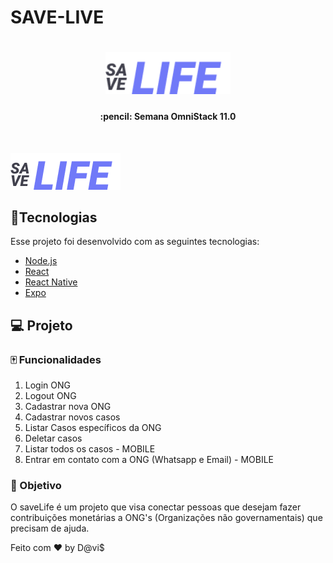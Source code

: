 # SAVE-LIVE
<h1 align="center">
    <img alt="DevRadar" title="#delicinha" src="https://github.com/Spinnafre/SAVE-LIVE/blob/master/splash.png" width="200px" />
</h1>

<h4 align="center">
   :pencil: Semana OmniStack 11.0
</h4>


<br>

![saveLife](https://github.com/Spinnafre/SAVE-LIVE/blob/master/splash.png)

## :card_index:Tecnologias

Esse projeto foi desenvolvido com as seguintes tecnologias:

- [Node.js](https://nodejs.org/en/)
- [React](https://reactjs.org)
- [React Native](https://facebook.github.io/react-native/)
- [Expo](https://expo.io/)

## 💻 Projeto
### :mahjong: Funcionalidades

1. Login ONG
2. Logout ONG
3. Cadastrar nova ONG
4. Cadastrar novos casos
5. Listar Casos específicos da ONG
6. Deletar casos
7. Listar todos os casos - MOBILE
8. Entrar em contato com a ONG (Whatsapp e Email) - MOBILE

### :dart: Objetivo
O saveLife é um projeto que visa conectar pessoas que desejam fazer contribuições monetárias a ONG's (Organizações não governamentais) que precisam de ajuda.



Feito com ♥ by D@vi$

